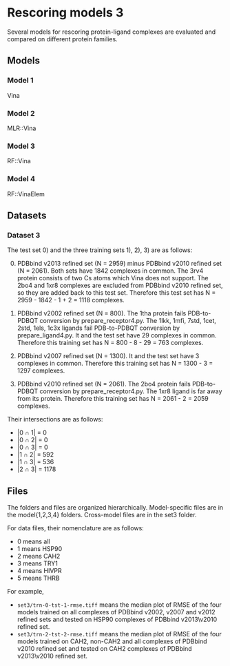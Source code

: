 # Rescoring models 3

Several models for rescoring protein-ligand complexes are evaluated and compared on different protein families.

## Models

### Model 1

Vina

### Model 2

MLR::Vina

### Model 3

RF::Vina

### Model 4

RF::VinaElem

## Datasets

### Dataset 3

The test set 0) and the three training sets 1), 2), 3) are as follows:

0) PDBbind v2013 refined set (N = 2959) minus PDBbind v2010 refined set (N = 2061). Both sets have 1842 complexes in common. The 3rv4 protein consists of two Cs atoms which Vina does not support. The 2bo4 and 1xr8 complexes are excluded from PDBbind v2010 refined set, so they are added back to this test set. Therefore this test set has N = 2959 - 1842 - 1 + 2 = 1118 complexes.

1) PDBbind v2002 refined set (N = 800). The 1tha protein fails PDB-to-PDBQT conversion by prepare_receptor4.py. The 1lkk, 1mfi, 7std, 1cet, 2std, 1els, 1c3x ligands fail PDB-to-PDBQT conversion by prepare_ligand4.py. It and the test set have 29 complexes in common. Therefore this training set has N = 800 - 8 - 29 = 763 complexes.

2) PDBbind v2007 refined set (N = 1300). It and the test set have 3 complexes in common. Therefore this training set has N = 1300 - 3 = 1297 complexes.

3) PDBbind v2010 refined set (N = 2061). The 2bo4 protein fails PDB-to-PDBQT conversion by prepare_receptor4.py. The 1xr8 ligand is far away from its protein. Therefore this training set has N = 2061 - 2 = 2059 complexes.

Their intersections are as follows:

* |0 ∩ 1| = 0
* |0 ∩ 2| = 0
* |0 ∩ 3| = 0
* |1 ∩ 2| = 592
* |1 ∩ 3| = 536
* |2 ∩ 3| = 1178

## Files

The folders and files are organized hierarchically. Model-specific files are in the model{1,2,3,4} folders. Cross-model files are in the set3 folder.

For data files, their nomenclature are as follows:

* 0 means all
* 1 means HSP90
* 2 means CAH2
* 3 means TRY1
* 4 means HIVPR
* 5 means THRB

For example,

* `set3/trn-0-tst-1-rmse.tiff` means the median plot of RMSE of the four models trained on all complexes of PDBbind v2002, v2007 and v2012 refined sets and tested on HSP90 complexes of PDBbind v2013\v2010 refined set.
* `set3/trn-2-tst-2-rmse.tiff` means the median plot of RMSE of the four models trained on CAH2, non-CAH2 and all complexes of PDBbind v2010 refined set and tested on CAH2 complexes of PDBbind v2013\v2010 refined set.
